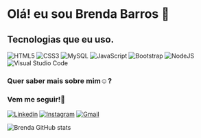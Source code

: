 # Olá! eu sou Brenda Barros 👋

## Tecnologias que eu uso.

![HTML5](https://img.shields.io/badge/html5-%23E34F26.svg?style=for-the-badge&logo=html5&logoColor=white)
![CSS3](https://img.shields.io/badge/CSS3-1572B6?style=for-the-badge&logo=css3&logoColor=white)
![MySQL](https://img.shields.io/badge/mysql-%2300f.svg?style=for-the-badge&logo=mysql&logoColor=white)
![JavaScript](https://img.shields.io/badge/javascript-%23323330.svg?style=for-the-badge&logo=javascript&logoColor=%23F7DF1E)
![Bootstrap](https://img.shields.io/badge/bootstrap-%23563D7C.svg?style=for-the-badge&logo=bootstrap&logoColor=white)
![NodeJS](https://img.shields.io/badge/node.js-6DA55F?style=for-the-badge&logo=node.js&logoColor=white)
![Visual Studio Code](https://img.shields.io/badge/Visual%20Studio%20Code-0078d7.svg?style=for-the-badge&logo=visual-studio-code&logoColor=white)

### Quer saber mais sobre mim☺️?
### Vem me seguir!🤟
[![Linkedin](https://img.shields.io/badge/LinkedIn-0077B5?style=for-the-badge&logo=linkedin&logoColor=white)](https://www.linkedin.com/in/brenda-barros-45b5a4182/)
[![Instagram](https://img.shields.io/badge/Instagram-E4405F?style=for-the-badge&logo=instagram&logoColor=white)](https://www.instagram.com/brenda._.barros/)
[![Gmail](https://img.shields.io/badge/Gmail-D14836?style=for-the-badge&logo=gmail&logoColor=white)](mailto:brendamdrbarros@gmail.com)

![Brenda GitHub stats](https://github-readme-stats.vercel.app/api?username=brendabarros&show_icons=true&theme=tokyonight)

